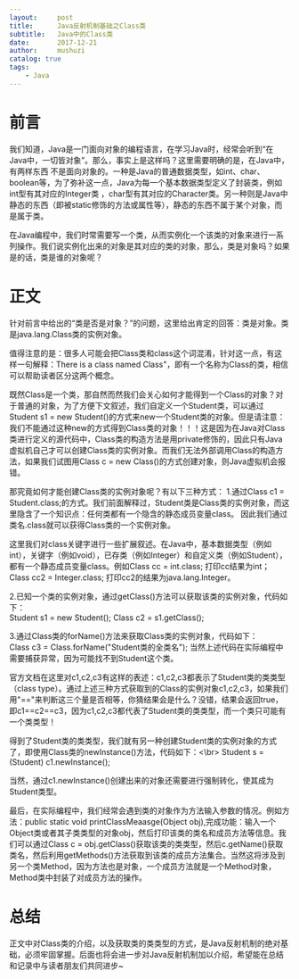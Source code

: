 ```yaml
---
layout:     post
title:      Java反射机制基础之Class类
subtitle:   Java中的Class类
date:       2017-12-21
author:     mushuzi
catalog: true
tags:
    - Java
---
```


# 前言
我们知道，Java是一门面向对象的编程语言，在学习Java时，经常会听到“在Java中，一切皆对象”。那么，事实上是这样吗？这里需要明确的是，在Java中，有两样东西
不是面向对象的。一种是Java的普通数据类型，如int、char、boolean等，为了弥补这一点，Java为每一个基本数据类型定义了封装类，例如int型有其对应的Integer类
，char型有其对应的Character类。另一种则是Java中静态的东西（即被static修饰的方法或属性等），静态的东西不属于某个对象，而是属于类。

在Java编程中，我们时常需要写一个类，从而实例化一个该类的对象来进行一系列操作。我们说实例化出来的对象是其对应的类的对象，那么，类是对象吗？如果是的话，类是谁的对象呢？

# 正文
针对前言中给出的“类是否是对象？”的问题，这里给出肯定的回答：类是对象。类是java.lang.Class类的实例对象。

值得注意的是：很多人可能会把Class类和class这个词混淆，针对这一点，有这样一句解释：There is a class named Class"，即有一个名称为Class的类，相信可以帮助读者区分这两个概念。

既然Class是一个类，那自然而然我们会关心如何才能得到一个Class的对象？对于普通的对象，为了方便下文叙述，我们自定义一个Student类，可以通过Student s1 = new Student()的方式来new一个Student类的对象。但是请注意：我们不能通过这种new的方式得到Class类的对象！！！这是因为在Java对Class类进行定义的源代码中，Class类的构造方法是用private修饰的，因此只有Java虚拟机自己才可以创建Class类的实例对象。而我们无法外部调用Class的构造方法，如果我们试图用Class c = new Class()的方式创建对象，则Java虚拟机会报错。

那究竟如何才能创建Class类的实例对象呢？有以下三种方式：
1.通过Class c1 = Student.class;的方式。我们前面解释过，Student类是Class类的实例对象，而这里隐含了一个知识点：任何类都有一个隐含的静态成员变量class。 因此我们通过类名.class就可以获得Class类的一个实例对象。

这里我们对class关键字进行一些扩展叙述。在Java中，基本数据类型（例如int），关键字（例如void），已存类（例如Integer）和自定义类（例如Student），都有一个静态成员变量class。例如Class cc = int.class; 打印cc结果为int； Class cc2 = Integer.class; 打印cc2的结果为java.lang.Integer。

2.已知一个类的实例对象，通过getClass()方法可以获取该类的实例对象，代码如下：</br>
Student s1 = new Student();
Class c2 = s1.getClass();

3.通过Class类的forName()方法来获取Class类的实例对象，代码如下：</br>
Class c3 = Class.forName("Student类的全类名");
当然上述代码在实际编程中需要捕获异常，因为可能找不到Student这个类。

官方文档在这里对c1,c2,c3有这样的表述：c1,c2,c3都表示了Student类的类类型（class type）。通过上述三种方式获取到的Class的实例对象c1,c2,c3，如果我们用"=="来判断这三个量是否相等，你猜结果会是什么？没错，结果会返回true，即c1==c2==c3，因为c1,c2,c3都代表了Student类的类类型，而一个类只可能有一个类类型！

得到了Student类的类类型，我们就有另一种创建Student类的实例对象的方式了，即使用Class类的newInstance()方法，代码如下：<\br>
Student s = (Student) c1.newInstance();

当然，通过c1.newInstance()创建出来的对象还需要进行强制转化，使其成为Student类型。

最后，在实际编程中，我们经常会遇到类的对象作为方法输入参数的情况。例如方法：public static void printClassMeaasge(Object obj),完成功能：输入一个Object类或者其子类类型的对象obj，然后打印该类的类名和成员方法等信息。我们可以通过Class c = obj.getClass()获取该类的类类型，然后c.getName()获取类名，然后利用getMethods()方法获取到该类的成员方法集合。当然这将涉及到另一个类Method，因为方法也是对象，一个成员方法就是一个Method对象，Method类中封装了对成员方法的操作。

# 总结
正文中对Class类的介绍，以及获取类的类类型的方式，是Java反射机制的绝对基础，必须牢固掌握。后面也将会进一步对Java反射机制加以介绍，希望能在总结和记录中与读者朋友们共同进步~
